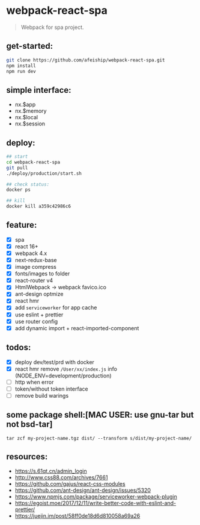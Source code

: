 # webpack-react-spa

> Webpack for spa project.

## get-started:

```bash
git clone https://github.com/afeiship/webpack-react-spa.git
npm install
npm run dev
```

## simple interface:

- nx.\$app
- nx.\$memory
- nx.\$local
- nx.\$session

## deploy:

```bash
## start
cd webpack-react-spa
git pull
./deploy/production/start.sh

## check status:
docker ps

## kill
docker kill a359c42986c6
```

## feature:

- [x] spa
- [x] react 16+
- [x] webpack 4.x
- [x] next-redux-base
- [x] image compress
- [x] fonts/images to folder
- [x] react-router v4
- [x] HtmlWebpack -> webpack favico.ico
- [x] ant-design optmize
- [x] react hmr
- [x] add `serviceworker` for app cache
- [x] use eslint + prettier
- [x] use router config
- [x] add dynamic import + react-imported-component

## todos:

- [x] deploy dev/test/prd with docker
- [x] react hmr remove `/User/xx/index.js` info (NODE_ENV=development/production)
- [ ] http when error
- [ ] token/without token interface
- [ ] remove build warings

## some package shell:[MAC USER: use gnu-tar but not bsd-tar]

```shell
tar zcf my-project-name.tgz dist/ --transform s/dist/my-project-name/
```

## resources:

- https://s.61qt.cn/admin_login
- http://www.css88.com/archives/7661
- https://github.com/gajus/react-css-modules
- https://github.com/ant-design/ant-design/issues/5320
- https://www.npmjs.com/package/serviceworker-webpack-plugin
- https://egoist.moe/2017/12/11/write-better-code-with-eslint-and-prettier/
- https://juejin.im/post/58ff0de18d6d810058a69a26
